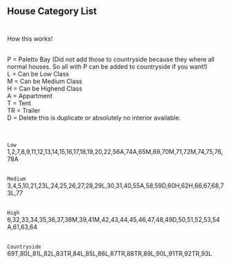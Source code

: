 ## House Category List<br><br>

How this works!<br><br>

P   = Paletto Bay (Did not add those to countryside because they where all normal houses. So all with P can be added to countryside if you want!)<br>
L   = Can be Low Class<br>
M   = Can be Medium Class<br>
H   = Can be Highend Class<br>
A   = Appartment<br>
T   = Tent<br>
TR  = Trailer<br>
D   = Delete this is duplicate or absolutely no interior available.<br><br><br>


`Low`<br>
1,2,7,8,9,11,12,13,14,15,16,17,18,19,20,22,56A,74A,65M,69,70M,71,72M,74,75,76,78A<br><br>

`Medium`<br>
3,4,5,10,21,23L,24,25,26,27,28,29L,30,31,40,55A,58,59D,60H,62H,66,67,68,73L,77<br><br>

`High`<br>
6,32,33,34,35,36,37,38M,39,41M,42,43,44,45,46,47,48,49D,50,51,52,53,54A,61,63,64<br><br>

`Countryside`<br>
69T,80L,81L,82L,83TR,84L,85L,86L,87TR,88TR,89L,90L,91TR,92TR,93L<br><br>

